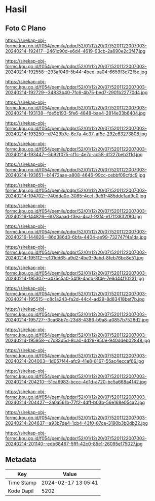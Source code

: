 # Hasil

## Foto C Plano

https://sirekap-obj-formc.kpu.go.id/f054/pemilu/pdpr/52/01/12/20/07/5201122007003-20240214-192417--2461c90d-e6d4-4619-93cb-2a690e2c3f47.jpg

https://sirekap-obj-formc.kpu.go.id/f054/pemilu/pdpr/52/01/12/20/07/5201122007003-20240214-192558--293af049-5b44-4bed-ba04-6659f3c72f5e.jpg

https://sirekap-obj-formc.kpu.go.id/f054/pemilu/pdpr/52/01/12/20/07/5201122007003-20240214-192729--34833b40-7fc6-4b75-bed7-2901b22770d4.jpg

https://sirekap-obj-formc.kpu.go.id/f054/pemilu/pdpr/52/01/12/20/07/5201122007003-20240214-193138--fde5b193-5fe6-4848-bae4-2814e33b6404.jpg

https://sirekap-obj-formc.kpu.go.id/f054/pemilu/pdpr/52/01/12/20/07/5201122007003-20240214-193250--d7429b7e-6c7a-4c37-af5c-292c63273808.jpg

https://sirekap-obj-formc.kpu.go.id/f054/pemilu/pdpr/52/01/12/20/07/5201122007003-20240214-193447--5b92f075-cf1c-4e7c-ac58-df227beb2f1d.jpg

https://sirekap-obj-formc.kpu.go.id/f054/pemilu/pdpr/52/01/12/20/07/5201122007003-20240214-193651--b1472aae-a808-4646-99cc-cebbf09cfdc9.jpg

https://sirekap-obj-formc.kpu.go.id/f054/pemilu/pdpr/52/01/12/20/07/5201122007003-20240214-194702--740dda0e-3085-4ccf-9e51-485dde1ad9c0.jpg

https://sirekap-obj-formc.kpu.go.id/f054/pemilu/pdpr/52/01/12/20/07/5201122007003-20240216-144826--6078aaad-f3ea-4caf-93f4-e171f3832f80.jpg

https://sirekap-obj-formc.kpu.go.id/f054/pemilu/pdpr/52/01/12/20/07/5201122007003-20240216-144826--86d386d3-6bfa-4404-ae99-732747f4a1da.jpg

https://sirekap-obj-formc.kpu.go.id/f054/pemilu/pdpr/52/01/12/20/07/5201122007003-20240214-195112--e101dd65-a9d2-4be3-9abd-8feb76bc8e51.jpg

https://sirekap-obj-formc.kpu.go.id/f054/pemilu/pdpr/52/01/12/20/07/5201122007003-20240214-195307--a475c5a0-54f8-4acb-8f4e-7e6d44f10231.jpg

https://sirekap-obj-formc.kpu.go.id/f054/pemilu/pdpr/52/01/12/20/07/5201122007003-20240214-195515--c8c1a243-fa2d-44c4-ad29-8d83418bef7b.jpg

https://sirekap-obj-formc.kpu.go.id/f054/pemilu/pdpr/52/01/12/20/07/5201122007003-20240214-195727--3ca68b7c-23d8-4386-b9a8-a0857b7528d2.jpg

https://sirekap-obj-formc.kpu.go.id/f054/pemilu/pdpr/52/01/12/20/07/5201122007003-20240214-195958--c7c83d5d-8ca0-4d29-950e-940ddeb02848.jpg

https://sirekap-obj-formc.kpu.go.id/f054/pemilu/pdpr/52/01/12/20/07/5201122007003-20240214-204003--1d057f44-afc9-41e8-8167-55ac4eccaf66.jpg

https://sirekap-obj-formc.kpu.go.id/f054/pemilu/pdpr/52/01/12/20/07/5201122007003-20240214-204210--51ca6983-bccc-4d1d-a720-bc5a668a4142.jpg

https://sirekap-obj-formc.kpu.go.id/f054/pemilu/pdpr/52/01/12/20/07/5201122007003-20240214-204427--2a0a561b-77f2-4dff-b03b-56e168e05ca2.jpg

https://sirekap-obj-formc.kpu.go.id/f054/pemilu/pdpr/52/01/12/20/07/5201122007003-20240214-204637--a93b7de4-1cb4-43f0-87ce-3190b3b0db22.jpg

https://sirekap-obj-formc.kpu.go.id/f054/pemilu/pdpr/52/01/12/20/07/5201122007003-20240214-201140--edb68467-5fff-42c0-85e1-26095e175027.jpg


## Metadata

| Key        | Value               |
| ---------- | ------------------- |
| Time Stamp | 2024-02-17 13:05:41 |
| Kode Dapil | 5202                |



